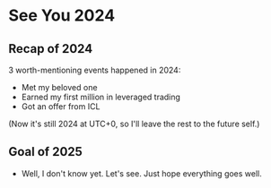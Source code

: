 # See You 2024

## Recap of 2024

3 worth-mentioning events happened in 2024:

+ Met my beloved one
+ Earned my first million in leveraged trading
+ Got an offer from ICL

(Now it's still 2024 at UTC+0, so I'll leave the rest to the future self.)

## Goal of 2025

+ Well, I don't know yet. Let's see. Just hope everything goes well.
